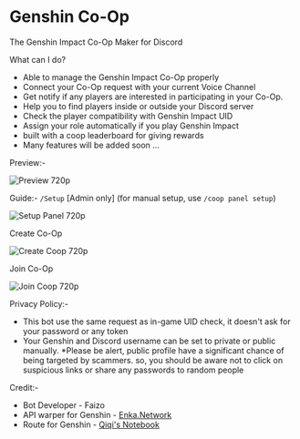 # Genshin Co-Op
The Genshin Impact Co-Op Maker for Discord

What can I do?
- Able to manage the Genshin Impact Co-Op properly
- Connect your Co-Op request with your current Voice Channel
- Get notify if any players are interested in participating in your Co-Op.
- Help you to find players inside or outside your Discord server
- Check the player compatibility with Genshin Impact UID
- Assign your role automatically if you play Genshin Impact
- built with a coop leaderboard for giving rewards
- Many features will be added soon ...

Preview:-

![Preview 720p](https://github.com/FaizoKen/genshincoopbot/assets/138367568/be4e8bfe-c46d-4652-94f8-63cf18650662)

Guide:-
`/Setup` [Admin only] (for manual setup, use `/coop panel setup`)

![Setup Panel 720p](https://github.com/FaizoKen/genshincoopbot/assets/138367568/15f66230-817d-47f0-82bb-9fc48f14cdb2)

Create Co-Op

![Create Coop 720p](https://github.com/FaizoKen/genshincoopbot/assets/138367568/edc6fcec-8a60-4b30-a174-44e256aac973)

Join Co-Op

![Join Coop 720p](https://github.com/FaizoKen/genshincoopbot/assets/138367568/06f74505-c58b-4ba8-be88-22a450307a37)


Privacy Policy:-
- This bot use the same request as in-game UID check, it doesn't ask for your password or any token
- Your Genshin and Discord username can be set to private or public manually.
*Please be alert, public profile have a significant chance of being targeted by scammers. so, you should be aware not to click on suspicious links or share any passwords to random people

Credit:-
- Bot Developer - Faizo
- API warper for Genshin - [Enka.Network](https://enka.network)
- Route for Genshin - [Qiqi's Notebook](https://www.qiqis-notebook.com)
